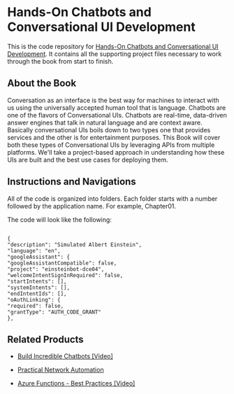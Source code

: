 # Hands-On Chatbots and Conversational UI Development
This is the code repository for [Hands-On Chatbots and Conversational UI Development](https://www.packtpub.com/application-development/practical-conversational-uis?utm_source=GitHub&utm_medium=repo&utm_campaign=9781788294669). It contains all the supporting project files necessary to work through the book from start to finish.

## About the Book

Conversation as an interface is the best way for machines to interact with us using the universally accepted human tool that is language. Chatbots are one of the flavors of Conversational UIs. Chatbots are real-time, data-driven answer engines that talk in natural language and are context aware. Basically conversational UIs boils down to two types one that provides services and the other is for entertainment purposes. This Book will cover both these types of Conversational UIs by leveraging APIs from multiple platforms. We'll take a project-based approach in understanding how these UIs are built and the best use cases for deploying them.
## Instructions and Navigations
All of the code is organized into folders. Each folder starts with a number followed by the application name. For example, Chapter01.



The code will look like the following:
```

{
"description": "Simulated Albert Einstein",
"language": "en",
"googleAssistant": {
"googleAssistantCompatible": false,
"project": "einsteinbot-dce04",
"welcomeIntentSignInRequired": false,
"startIntents": [],
"systemIntents": [],
"endIntentIds": [],
"oAuthLinking": {
"required": false,
"grantType": "AUTH_CODE_GRANT"
},

```

## Related Products
* [Build Incredible Chatbots [Video]](https://www.packtpub.com/application-development/build-incredible-chatbots-video?utm_source=GitHub&utm_medium=repo&utm_campaign=9781788479653)

* [Practical Network Automation](https://www.packtpub.com/networking-and-servers/practical-network-automation?utm_source=GitHub&utm_medium=repo&utm_campaign=9781788299466)

* [Azure Functions - Best Practices [Video]](https://www.packtpub.com/virtualization-and-cloud/azure-functions-best-practices-video?utm_source=GitHub&utm_medium=repo&utm_campaign=9781788831499)
